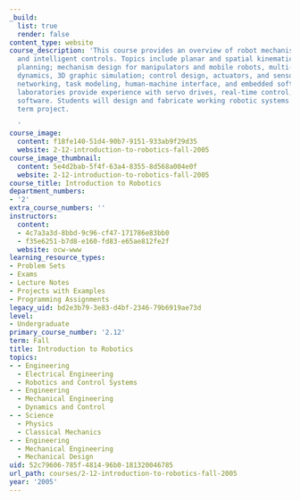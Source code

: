 ```yaml
---
_build:
  list: true
  render: false
content_type: website
course_description: 'This course provides an overview of robot mechanisms, dynamics,
  and intelligent controls. Topics include planar and spatial kinematics, and motion
  planning; mechanism design for manipulators and mobile robots, multi-rigid-body
  dynamics, 3D graphic simulation; control design, actuators, and sensors; wireless
  networking, task modeling, human-machine interface, and embedded software. Weekly
  laboratories provide experience with servo drives, real-time control, and embedded
  software. Students will design and fabricate working robotic systems in a group-based
  term project.

  '
course_image:
  content: f18fe140-51d4-90b7-9151-933ab9f29d35
  website: 2-12-introduction-to-robotics-fall-2005
course_image_thumbnail:
  content: 5e4d2bab-5f4f-63a4-8355-8d568a004e0f
  website: 2-12-introduction-to-robotics-fall-2005
course_title: Introduction to Robotics
department_numbers:
- '2'
extra_course_numbers: ''
instructors:
  content:
  - 4c7a3a3d-8bbd-9c96-cf47-171786e83bb0
  - f35e6251-b7d8-e160-fd83-e65ae812fe2f
  website: ocw-www
learning_resource_types:
- Problem Sets
- Exams
- Lecture Notes
- Projects with Examples
- Programming Assignments
legacy_uid: bd2e3b79-3e83-d4bf-2346-79b6919ae73d
level:
- Undergraduate
primary_course_number: '2.12'
term: Fall
title: Introduction to Robotics
topics:
- - Engineering
  - Electrical Engineering
  - Robotics and Control Systems
- - Engineering
  - Mechanical Engineering
  - Dynamics and Control
- - Science
  - Physics
  - Classical Mechanics
- - Engineering
  - Mechanical Engineering
  - Mechanical Design
uid: 52c79606-785f-4814-96b0-181320046785
url_path: courses/2-12-introduction-to-robotics-fall-2005
year: '2005'
---
```

